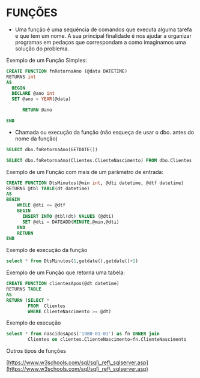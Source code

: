 # FUNÇÕES

* Uma função é uma sequência de comandos que executa alguma tarefa e que tem um nome. A sua principal finalidade é nos ajudar a organizar programas em pedaços que correspondam a como imaginamos uma solução do problema.

Exemplo de um Função Simples:

```sql
CREATE FUNCTION fnRetornaAno (@data DATETIME)
RETURNS int
AS
  BEGIN
  DECLARE @ano int
  SET @ano = YEAR(@data)

      RETURN @ano

END
```

* Chamada ou execução da função (não esqueça de usar o dbo. antes do nome da função)

```sql
SELECT dbo.fnRetornaAno(GETDATE())

SELECT dbo.fnRetornaAno(Clientes.ClienteNascimento) FROM dbo.Clientes
```

Exemplo de um Função com mais de um parâmetro de entrada:

```sql
CREATE FUNCTION DtsMinutos(@min int, @dti datetime, @dtf datetime)
RETURNS @tbl TABLE(dt datetime)
AS
BEGIN
    WHILE @dti <= @dtf
    BEGIN
      INSERT INTO @tbl(dt) VALUES (@dti)
      SET @dti = DATEADD(MINUTE,@min,@dti)
    END      
    RETURN
END
```

Exemplo de execução da função

```sql
select * from DtsMinutos(1,getdate(),getdate()+1)

```

Exemplo de um Função que retorna uma tabela:



```sql
CREATE FUNCTION clientesApos(@dt datetime)
RETURNS TABLE
AS
RETURN (SELECT *
        FROM  Clientes
        WHERE ClienteNascimento >= @dt)

```

Exemplo de execução

```sql
select * from nascidosApos('1980-01-01') as fn INNER join 
        Clientes on clientes.ClienteNascimento=fn.ClienteNascimento

```

Outros tipos de funções

[https://www.w3schools.com/sql/sql\_ref\_sqlserver.asp](https://www.w3schools.com/sql/sql\_ref\_sqlserver.asp)
